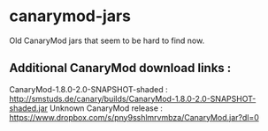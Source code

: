 # canarymod-jars
Old CanaryMod jars that seem to be hard to find now.

## Additional CanaryMod download links :

CanaryMod-1.8.0-2.0-SNAPSHOT-shaded : http://smstuds.de/canary/builds/CanaryMod-1.8.0-2.0-SNAPSHOT-shaded.jar
Unknown CanaryMod release : https://www.dropbox.com/s/pny9sshlmrvmbza/CanaryMod.jar?dl=0
